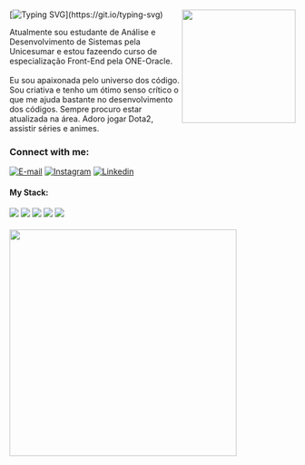 <h1><img align="right" alt="" height="200px" src="https://i.postimg.cc/v1R6pW1D/Foto-perfil2.png"></h1>


[![Typing SVG](https://readme-typing-svg.demolab.com?font=Fira+Code&weight=600&size=25&pause=1000&color=BB00B4&random=false&width=435&height=40&lines=Ol%C3%A1%2C+me+chamo+Sara+Pires...)](https://git.io/typing-svg)



<p align="left">Atualmente sou estudante de Análise e Desenvolvimento de Sistemas pela Unicesumar e estou fazeendo curso de especialização Front-End pela ONE-Oracle.<br>
<br>Eu sou apaixonada pelo universo dos código. Sou criativa e tenho um ótimo senso crítico o que me ajuda bastante no desenvolvimento dos códigos. 
Sempre procuro estar atualizada na área. 
Adoro jogar Dota2, assistir séries e animes.</p>




<h3 align="left">Connect with me:</h3>

[![E-mail](https://i.postimg.cc/qM6k6FvL/6214722-email-envelope-gmail-letter-logo-icon.png)](mailto:sarapires.dev@gmail.com)
[![Instagram](https://i.postimg.cc/52Lhqdvx/1161953-instagram-icon-1.png)](https://www.instagram.com/sarapires.dev/)
[![Linkedin](https://i.postimg.cc/9QDnJ374/7156610-linkedin-social-media-icon.png)](www.linkedin.com/in/sara-pires-dev)




<h4 align="left">My Stack:</h4>
<div align="left">
  <img src="https://i.postimg.cc/5297m9yq/4373213-js-logo-logos-icon-1.png">
  <img src="https://i.postimg.cc/RZLtHhP4/317755-badge-html-html5-achievement-award-icon.png">
  <img src="https://i.postimg.cc/T2FfSSgD/317756-badge-css-css3-achievement-award-icon-2.png">
  <img src="https://i.postimg.cc/jSK0Yr5L/7423888-react-react-native-icon-3.png">
  <img src="https://i.postimg.cc/76xm2j1Q/11120644-fi-brands-mysql-icon.png">
</div>


<h5><a href='https://postimages.org/' target='_blank'><img align="left" alt="" height="400px"  src='https://i.postimg.cc/Hsqn3yZb/logo-animado-sarapires-3.gif' border='0' alt='logo-animado-sarapires-3'/></a></h5>

